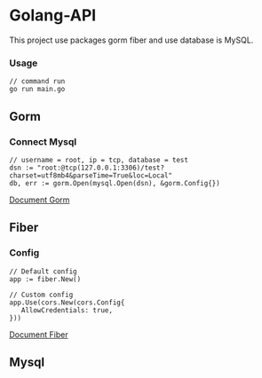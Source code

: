 # Golang-API

This project use packages gorm fiber and use database is MySQL. 

### Usage
```golang
// command run
go run main.go
```

## Gorm
### Connect Mysql

 ```golang
// username = root, ip = tcp, database = test
dsn := "root:@tcp(127.0.0.1:3306)/test?charset=utf8mb4&parseTime=True&loc=Local"
db, err := gorm.Open(mysql.Open(dsn), &gorm.Config{})
```
[Document Gorm](https://gorm.io/docs/)

## Fiber

### Config
 ```golang
// Default config
app := fiber.New()

// Custom config
app.Use(cors.New(cors.Config{
	AllowCredentials: true,
}))
```
[Document Fiber](https://docs.gofiber.io/)

## Mysql
